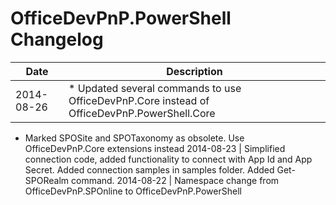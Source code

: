 # OfficeDevPnP.PowerShell Changelog #

Date | Description
-----|------------
2014-08-26 | * Updated several commands to use OfficeDevPnP.Core instead of OfficeDevPnP.PowerShell.Core
* Marked SPOSite and SPOTaxonomy as obsolete. Use OfficeDevPnP.Core extensions instead
2014-08-23 | Simplified connection code, added functionality to connect with App Id and App Secret. Added connection samples in samples folder. Added Get-SPORealm command.
2014-08-22 | Namespace change from OfficeDevPnP.SPOnline to OfficeDevPnP.PowerShell
